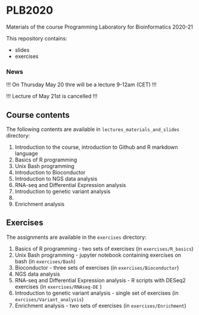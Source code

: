 # PLB2020

Materials of the course Programming Laboratory for Bioinformatics 2020-21

This repository contains:
- slides 
- exercises

### News

!!! On Thursday May 20 thre will be a lecture 9-12am (CET) !!!

!!! Lecture of May 21st is cancelled !!!


## Course contents
The following contents are available in ```lectures_materials_and_slides``` directory:
1. Introduction to the course, introduction to Github and R markdown language
2. Basics of R programming
3. Unix Bash programming
4. Introduction to Bioconductor
5. Introduction to NGS data analysis
6. RNA-seq and Differential Expression analysis
7. Introduction to genetic variant analysis
8. 
9. Enrichment analysis

## Exercises
The assignments are available in the ```exercises``` directory:
1. Basics of R programming - two sets of exercises (in ```exercises/R_basics```)
2. Unix Bash programming - jupyter notebook containing exercises on bash (in ```exercises/Bash```)
3. Bioconductor - three sets of exercises (in ```exercises/Bioconductor```)
4. NGS data analysis
5. RNA-seq and Differential Expression analysis - R scripts with DESeq2 exercises (in ```exercises/RNAseq-DE``` ) 
6. Introduction to genetic variant analysis - single set of exercises (in ```exrcises/Variant_analysis```)
8. Enrichment analysis - two sets of exercises (in ```exercises/Enrichment```) 
